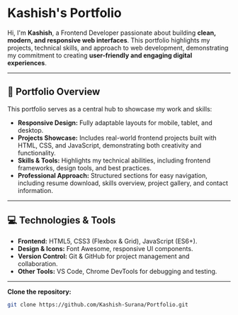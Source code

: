 # Kashish's Portfolio

Hi, I'm **Kashish**, a Frontend Developer passionate about building **clean, modern, and responsive web interfaces**. This portfolio highlights my projects, technical skills, and approach to web development, demonstrating my commitment to creating **user-friendly and engaging digital experiences**.

---

## 🌟 Portfolio Overview
This portfolio serves as a central hub to showcase my work and skills:

- **Responsive Design:** Fully adaptable layouts for mobile, tablet, and desktop.  
- **Projects Showcase:** Includes real-world frontend projects built with HTML, CSS, and JavaScript, demonstrating both creativity and functionality.  
- **Skills & Tools:** Highlights my technical abilities, including frontend frameworks, design tools, and best practices.  
- **Professional Approach:** Structured sections for easy navigation, including resume download, skills overview, project gallery, and contact information.

---

## 💻 Technologies & Tools
- **Frontend:** HTML5, CSS3 (Flexbox & Grid), JavaScript (ES6+).  
- **Design & Icons:** Font Awesome, responsive UI components.  
- **Version Control:** Git & GitHub for project management and collaboration.  
- **Other Tools:** VS Code, Chrome DevTools for debugging and testing.  

---

 **Clone the repository:**  
   ```bash
   git clone https://github.com/Kashish-Surana/Portfolio.git
